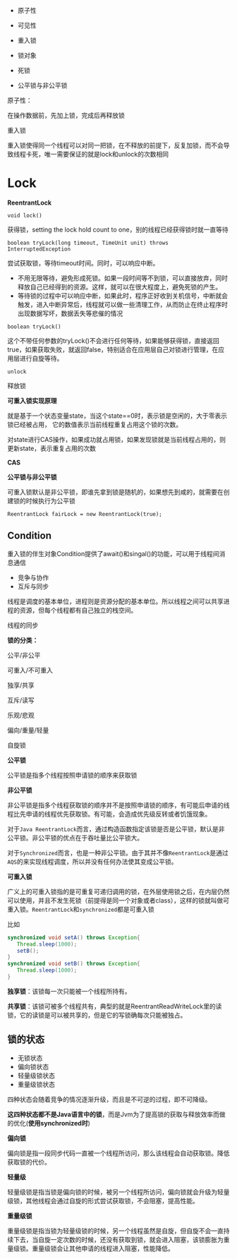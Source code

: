 * 原子性

* 可见性

* 重入锁
* 锁对象
* 死锁
* 公平锁与非公平锁



原子性：

在操作数据前，先加上锁，完成后再释放锁



重入锁

重入锁使得同一个线程可以对同一把锁，在不释放的前提下，反复加锁，而不会导致线程卡死，唯一需要保证的就是lock和unlock的次数相同



# Lock





**ReentrantLock**



`void lock()`

获得锁，setting the lock hold count to one，别的线程已经获得锁时就一直等待



`boolean tryLock(long timeout, TimeUnit unit) throws InterruptedException`

尝试获取锁，等待timeout时间。同时，可以响应中断。

* 不用无限等待，避免形成死锁。如果一段时间等不到锁，可以直接放弃，同时释放自己已经得到的资源。这样，就可以在很大程度上，避免死锁的产生。
* 等待锁的过程中可以响应中断，如果此时，程序正好收到关机信号，中断就会触发，进入中断异常后，线程就可以做一些清理工作，从而防止在终止程序时出现数据写坏，数据丢失等悲催的情况



`boolean tryLock()`

这个不带任何参数的tryLock()不会进行任何等待，如果能够获得锁，直接返回true，如果获取失败，就返回false，特别适合在应用层自己对锁进行管理，在应用层进行自旋等待。



`unlock`



释放锁



**可重入锁实现原理**

就是基于一个状态变量state，当这个state==0时，表示锁是空闲的，大于零表示锁已经被占用， 它的数值表示当前线程重复占用这个锁的次数。

对state进行CAS操作，如果成功就占用锁，如果发现锁就是当前线程占用的，则更新state，表示重复占用的次数



**CAS**



**公平锁与非公平锁**

可重入锁默认是非公平锁，即谁先拿到锁是随机的，如果想先到咸的，就需要在创建锁的时候执行为公平锁

`ReentrantLock fairLock = new ReentrantLock(true);`



## **Condition**



重入锁的伴生对象Condition提供了await()和singal()的功能，可以用于线程间消息通信





* 竞争与协作
* 互斥与同步



线程是调度的基本单位，进程则是资源分配的基本单位。所以线程之间可以共享进程的资源，但每个线程都有自己独立的栈空间。



线程的同步















**锁的分类：**

公平/非公平

可重入/不可重入

独享/共享

互斥/读写

乐观/悲观

偏向/重量/轻量

自旋锁



**公平锁**

公平锁是指多个线程按照申请锁的顺序来获取锁

**非公平锁**

非公平锁是指多个线程获取锁的顺序并不是按照申请锁的顺序，有可能后申请的线程比先申请的线程优先获取锁。有可能，会造成优先级反转或者饥饿现象。

对于`Java ReentrantLock`而言，通过构造函数指定该锁是否是公平锁，默认是非公平锁。非公平锁的优点在于吞吐量比公平锁大。

对于`Synchronized`而言，也是一种非公平锁。由于其并不像`ReentrantLock`是通过`AQS`的来实现线程调度，所以并没有任何办法使其变成公平锁。

**可重入锁**

广义上的可重入锁指的是可重复可递归调用的锁，在外层使用锁之后，在内层仍然可以使用，并且不发生死锁（前提得是同一个对象或者class），这样的锁就叫做可重入锁。`ReentrantLock`和`synchronized`都是可重入锁

比如

```java
synchronized void setA() throws Exception{
   Thread.sleep(1000);
   setB();
}
synchronized void setB() throws Exception{
   Thread.sleep(1000);
}
```



**独享锁**：该锁每一次只能被一个线程所持有。

**共享锁**：该锁可被多个线程共有，典型的就是ReentrantReadWriteLock里的读锁，它的读锁是可以被共享的，但是它的写锁确每次只能被独占。



## 锁的状态

* 无锁状态
* 偏向锁状态
* 轻量级锁状态
* 重量级锁状态

四种状态会随着竞争的情况逐渐升级，而且是不可逆的过程，即不可降级。

**这四种状态都不是Java语言中的锁**，而是Jvm为了提高锁的获取与释放效率而做的优化(**使用synchronized时**)

**偏向锁**

偏向锁是指一段同步代码一直被一个线程所访问，那么该线程会自动获取锁。降低获取锁的代价。

**轻量级**

轻量级锁是指当锁是偏向锁的时候，被另一个线程所访问，偏向锁就会升级为轻量级锁，其他线程会通过自旋的形式尝试获取锁，不会阻塞，提高性能。

**重量级锁**

重量级锁是指当锁为轻量级锁的时候，另一个线程虽然是自旋，但自旋不会一直持续下去，当自旋一定次数的时候，还没有获取到锁，就会进入阻塞，该锁膨胀为重量级锁。重量级锁会让其他申请的线程进入阻塞，性能降低。














